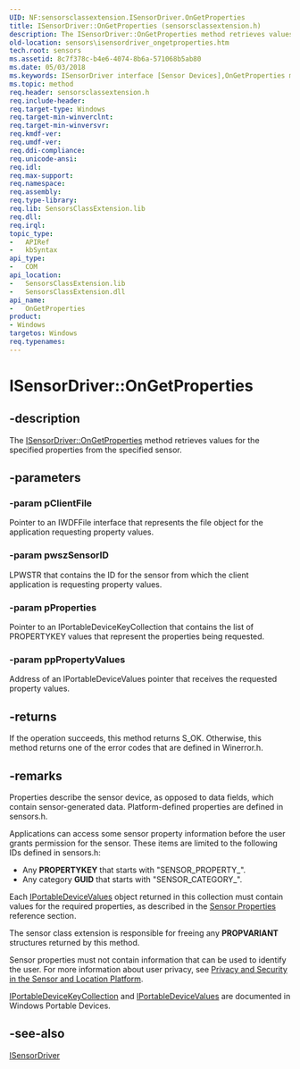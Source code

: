 ```yaml
---
UID: NF:sensorsclassextension.ISensorDriver.OnGetProperties
title: ISensorDriver::OnGetProperties (sensorsclassextension.h)
description: The ISensorDriver::OnGetProperties method retrieves values for the specified properties from the specified sensor.
old-location: sensors\isensordriver_ongetproperties.htm
tech.root: sensors
ms.assetid: 8c7f378c-b4e6-4074-8b6a-571068b5ab80
ms.date: 05/03/2018
ms.keywords: ISensorDriver interface [Sensor Devices],OnGetProperties method, ISensorDriver.OnGetProperties, ISensorDriver::OnGetProperties, OnGetProperties, OnGetProperties method [Sensor Devices], OnGetProperties method [Sensor Devices],ISensorDriver interface, sensors.isensordriver_ongetproperties, sensorsclassextension/ISensorDriver::OnGetProperties
ms.topic: method
req.header: sensorsclassextension.h
req.include-header: 
req.target-type: Windows
req.target-min-winverclnt: 
req.target-min-winversvr: 
req.kmdf-ver: 
req.umdf-ver: 
req.ddi-compliance: 
req.unicode-ansi: 
req.idl: 
req.max-support: 
req.namespace: 
req.assembly: 
req.type-library: 
req.lib: SensorsClassExtension.lib
req.dll: 
req.irql: 
topic_type:
-	APIRef
-	kbSyntax
api_type:
-	COM
api_location:
-	SensorsClassExtension.lib
-	SensorsClassExtension.dll
api_name:
-	OnGetProperties
product:
- Windows
targetos: Windows
req.typenames: 
---
```


# ISensorDriver::OnGetProperties


## -description


The <a href="https://msdn.microsoft.com/library/windows/hardware/ff545610">ISensorDriver::OnGetProperties</a> method retrieves values for the specified properties from the specified sensor.


## -parameters




### -param pClientFile

 Pointer to an IWDFFile interface that represents the file object for the application requesting property values.


### -param pwszSensorID

LPWSTR that contains the ID for the sensor from which the client application is requesting property values.


### -param pProperties

 Pointer to an IPortableDeviceKeyCollection that contains the list of PROPERTYKEY values that represent the properties being requested. 


### -param ppPropertyValues

Address of an IPortableDeviceValues pointer that receives the requested property values.


## -returns



If the operation succeeds, this method returns S_OK. Otherwise, this method returns one of the error codes that are defined in Winerror.h.




## -remarks



Properties describe the sensor device, as opposed to data fields, which contain sensor-generated data. Platform-defined properties are defined in sensors.h.

Applications can access some sensor property information before the user grants permission for the sensor. These items are limited to the following IDs defined in sensors.h:

<ul>
<li>
Any <b>PROPERTYKEY</b> that starts with "SENSOR_PROPERTY_".

</li>
<li>
Any category <b>GUID</b> that starts with "SENSOR_CATEGORY_".

</li>
</ul>
Each <a href="https://go.microsoft.com/fwlink/p/?linkid=131486">IPortableDeviceValues</a> object returned in this collection must contain values for the required properties, as described in the <a href="https://msdn.microsoft.com/library/windows/hardware/dn946698">Sensor Properties</a> reference section.

The sensor class extension is responsible for freeing any <b>PROPVARIANT</b> structures returned by this method.

Sensor properties must not contain information that can be used to identify the user. For more information about user privacy, see <a href="https://msdn.microsoft.com/9defb163-4de6-46cc-b817-d3e6291137be">Privacy and Security in the Sensor and Location Platform</a>.

<a href="https://go.microsoft.com/fwlink/p/?linkid=131484">IPortableDeviceKeyCollection</a> and <a href="https://go.microsoft.com/fwlink/p/?linkid=131486">IPortableDeviceValues</a> are documented in Windows Portable Devices.




## -see-also




<a href="https://msdn.microsoft.com/library/windows/hardware/ff545566">ISensorDriver</a>
 

 

